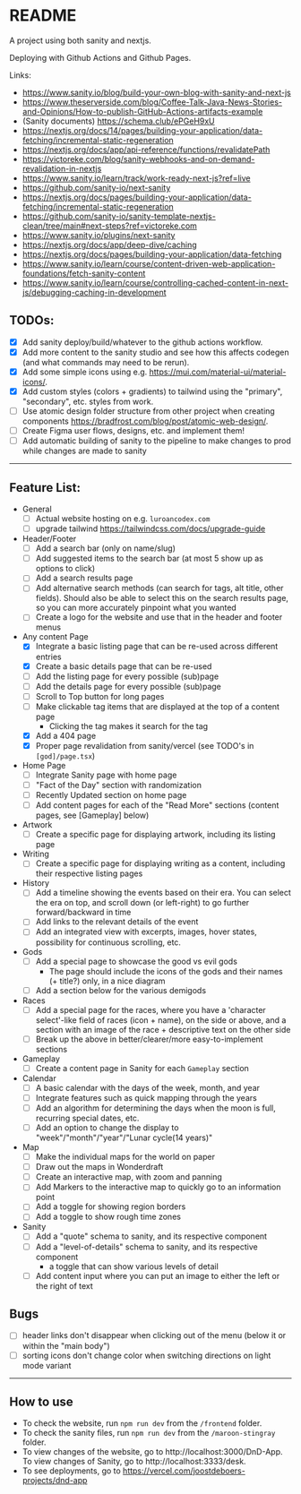 # README

A project using both sanity and nextjs.

Deploying with Github Actions and Github Pages.

Links:
- https://www.sanity.io/blog/build-your-own-blog-with-sanity-and-next-js
- https://www.theserverside.com/blog/Coffee-Talk-Java-News-Stories-and-Opinions/How-to-publish-GitHub-Actions-artifacts-example
- (Sanity documents) https://schema.club/ePGeH9xU
- https://nextjs.org/docs/14/pages/building-your-application/data-fetching/incremental-static-regeneration
- https://nextjs.org/docs/app/api-reference/functions/revalidatePath
- https://victoreke.com/blog/sanity-webhooks-and-on-demand-revalidation-in-nextjs
- https://www.sanity.io/learn/track/work-ready-next-js?ref=live
- https://github.com/sanity-io/next-sanity
- https://nextjs.org/docs/pages/building-your-application/data-fetching/incremental-static-regeneration
- https://github.com/sanity-io/sanity-template-nextjs-clean/tree/main#next-steps?ref=victoreke.com
- https://www.sanity.io/plugins/next-sanity
- https://nextjs.org/docs/app/deep-dive/caching
- https://nextjs.org/docs/pages/building-your-application/data-fetching
- https://www.sanity.io/learn/course/content-driven-web-application-foundations/fetch-sanity-content
- https://www.sanity.io/learn/course/controlling-cached-content-in-next-js/debugging-caching-in-development

## TODOs:

- [x] Add sanity deploy/build/whatever to the github actions workflow.
- [x] Add more content to the sanity studio and see how this affects codegen (and what commands may need to be rerun).
- [x] Add some simple icons using e.g. https://mui.com/material-ui/material-icons/.
- [x] Add custom styles (colors + gradients) to tailwind using the "primary", "secondary", etc. styles from work.
- [ ] Use atomic design folder structure from other project when creating components https://bradfrost.com/blog/post/atomic-web-design/.
- [ ] Create Figma user flows, designs, etc. and implement them!
- [ ] Add automatic building of sanity to the pipeline to make changes to prod while changes are made to sanity

---

## Feature List:
- General
  - [ ] Actual website hosting on e.g. `luroancodex.com`
  - [ ] upgrade tailwind https://tailwindcss.com/docs/upgrade-guide
- Header/Footer
  - [ ] Add a search bar (only on name/slug)
  - [ ] Add suggested items to the search bar (at most 5 show up as options to click)
  - [ ] Add a search results page
  - [ ] Add alternative search methods (can search for tags, alt title, other fields). Should also be able to select this on the search results page, so you can more accurately pinpoint what you wanted
  - [ ] Create a logo for the website and use that in the header and footer menus
- Any content Page
    - [x] Integrate a basic listing page that can be re-used across different entries
    - [x] Create a basic details page that can be re-used
    - [ ] Add the listing page for every possible (sub)page
    - [ ] Add the details page for every possible (sub)page
    - [ ] Scroll to Top button for long pages
    - [ ] Make clickable tag items that are displayed at the top of a content page
      - Clicking the tag makes it search for the tag
    - [x] Add a 404 page
    - [x] Proper page revalidation from sanity/vercel (see TODO's in `[god]/page.tsx`)
- Home Page
  - [ ] Integrate Sanity page with home page
  - [ ] "Fact of the Day" section with randomization
  - [ ] Recently Updated section on home page
  - [ ] Add content pages for each of the "Read More" sections (content pages, see [Gameplay] below)
- Artwork
  - [ ] Create a specific page for displaying artwork, including its listing page
- Writing
  - [ ] Create a specific page for displaying writing as a content, including their respective listing pages
- History
  - [ ] Add a timeline showing the events based on their era. You can select the era on top, and scroll down (or left-right) to go further forward/backward in time
  - [ ] Add links to the relevant details of the event
  - [ ] Add an integrated view with excerpts, images, hover states, possibility for continuous scrolling, etc.
- Gods
  - [ ] Add a special page to showcase the good vs evil gods
    - The page should include the icons of the gods and their names (+ title?) only, in a nice diagram
  - [ ] Add a section below for the various demigods
- Races
  - [ ] Add a special page for the races, where you have a 'character select'-like field of races (icon + name), on the side or above, and a section with an image of the race + descriptive text on the other side
  - [ ] Break up the above in better/clearer/more easy-to-implement sections
- Gameplay
  - [ ] Create a content page in Sanity for each `Gameplay` section
- Calendar
  - [ ] A basic calendar with the days of the week, month, and year
  - [ ] Integrate features such as quick mapping through the years
  - [ ] Add an algorithm for determining the days when the moon is full, recurring special dates, etc.
  - [ ] Add an option to change the display to "week"/"month"/"year"/"Lunar cycle(14 years)"
- Map
  - [ ] Make the individual maps for the world on paper
  - [ ] Draw out the maps in Wonderdraft
  - [ ] Create an interactive map, with zoom and panning
  - [ ] Add Markers to the interactive map to quickly go to an information point
  - [ ] Add a toggle for showing region borders
  - [ ] Add a toggle to show rough time zones
- Sanity
  - [ ] Add a "quote" schema to sanity, and its respective component
  - [ ] Add a "level-of-details" schema to sanity, and its respective component
    - a toggle that can show various levels of detail
  - [ ] Add content input where you can put an image to either the left or the right of text

## Bugs
- [ ] header links don't disappear when clicking out of the menu (below it or within the "main body")
- [ ] sorting icons don't change color when switching directions on light mode variant

---

## How to use
- To check the website, run `npm run dev` from the `/frontend` folder.
- To check the sanity files, run `npm run dev` from the `/maroon-stingray` folder.
- To view changes of the website, go to http://localhost:3000/DnD-App. To view changes of Sanity, go to http://localhost:3333/desk.
- To see deployments, go to https://vercel.com/joostdeboers-projects/dnd-app
